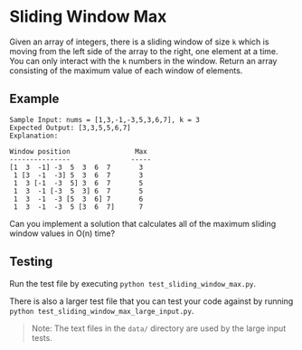 # Sliding Window Max

Given an array of integers, there is a sliding window of size `k` which is moving from the left side of the array to the right, one element at a time. You can only interact with the `k` numbers in the window. Return an array consisting of the maximum value of each window of elements.

## Example
```
Sample Input: nums = [1,3,-1,-3,5,3,6,7], k = 3
Expected Output: [3,3,5,5,6,7]
Explanation:

Window position                Max
---------------               -----
[1  3  -1] -3  5  3  6  7       3
 1 [3  -1  -3] 5  3  6  7       3
 1  3 [-1  -3  5] 3  6  7       5
 1  3  -1 [-3  5  3] 6  7       5
 1  3  -1  -3 [5  3  6] 7       6
 1  3  -1  -3  5 [3  6  7]      7
 ```

 Can you implement a solution that calculates all of the maximum sliding window values in O(n) time?

 ## Testing
Run the test file by executing  `python test_sliding_window_max.py`.

There is also a larger test file that you can test your code against by running `python test_sliding_window_max_large_input.py`.

> Note: The text files in the `data/` directory are used by the large input tests.